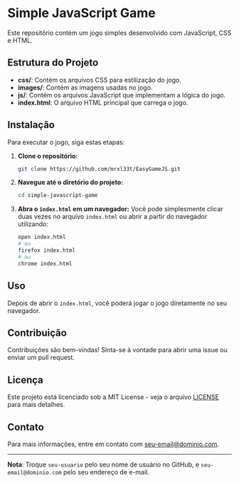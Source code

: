 # Simple JavaScript Game

Este repositório contém um jogo simples desenvolvido com JavaScript, CSS e HTML.

## Estrutura do Projeto

- **css/**: Contém os arquivos CSS para estilização do jogo.
- **images/**: Contém as imagens usadas no jogo.
- **js/**: Contém os arquivos JavaScript que implementam a lógica do jogo.
- **index.html**: O arquivo HTML principal que carrega o jogo.

## Instalação

Para executar o jogo, siga estas etapas:

1. **Clone o repositório:**
    ```sh
    git clone https://github.com/mrxl33t/EasyGameJS.git
    ```

2. **Navegue até o diretório do projeto:**
    ```sh
    cd simple-javascript-game
    ```

3. **Abra o `index.html` em um navegador:**
    Você pode simplesmente clicar duas vezes no arquivo `index.html` ou abrir a partir do navegador utilizando:
    ```sh
    open index.html
    # ou
    firefox index.html
    # ou
    chrome index.html
    ```

## Uso

Depois de abrir o `index.html`, você poderá jogar o jogo diretamente no seu navegador. 

## Contribuição

Contribuições são bem-vindas! Sinta-se à vontade para abrir uma issue ou enviar um pull request.

## Licença

Este projeto está licenciado sob a MIT License - veja o arquivo [LICENSE](LICENSE) para mais detalhes.

## Contato

Para mais informações, entre em contato com [seu-email@dominio.com](mailto:seu-email@dominio.com).

---

**Nota**: Troque `seu-usuario` pelo seu nome de usuário no GitHub, e `seu-email@dominio.com` pelo seu endereço de e-mail.
